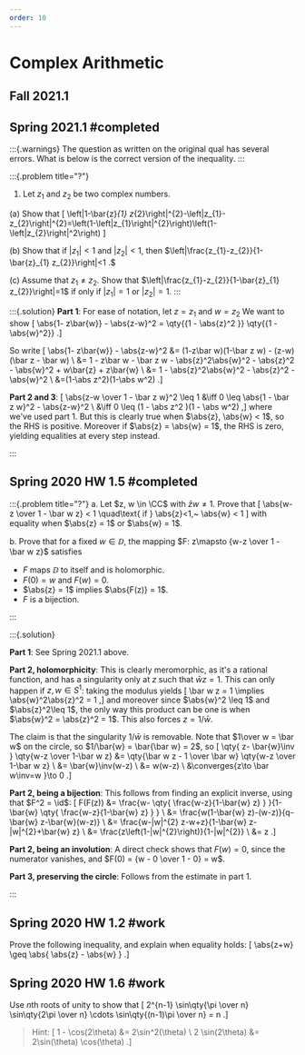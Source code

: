 ```yaml
---
order: 10
---
```


# Complex Arithmetic

## Fall 2021.1

## Spring 2021.1 #completed

:::{.warnings}
The question as written on the original qual has several errors.
What is below is the correct version of the inequality.
:::

:::{.problem title="?"}
1. Let $z_{1}$ and $z_{2}$ be two complex numbers.

(a) Show that 
\[
\left|1-\bar{z}_{1} z_{2}\right|^{2}-\left|z_{1}-z_{2}\right|^{2}=\left(1-\left|z_{1}\right|^{2}\right)\left(1-\left|z_{2}\right|^2\right)
\]

(b) Show that if $\left|z_{1}\right|<1$ and $\left|z_{2}\right|<1$, then $\left|\frac{z_{1}-z_{2}}{1-\bar{z}_{1} z_{2}}\right|<1 .$

(c) Assume that $z_{1} \neq z_{2}$. Show that $\left|\frac{z_{1}-z_{2}}{1-\bar{z}_{1} z_{2}}\right|=1$ if only if $\left|z_{1}\right|=1$ or $\left|z_{2}\right|=1$.
:::

:::{.solution}
**Part 1**:
For ease of notation, let $z=z_1$ and $w=z_2$
We want to show
\[
\abs{1- z\bar{w}} - \abs{z-w}^2 
= \qty{{1 - \abs{z}^2 }} \qty{{1 - \abs{w}^2}}
.\]

So write
\[
\abs{1- z\bar{w}} - \abs{z-w}^2 
&= (1-z\bar w)(1-\bar z w) - (z-w)(\bar z - \bar w) \\
&= 1 - z\bar w - \bar z w - \abs{z}^2\abs{w}^2 - \abs{z}^2 - \abs{w}^2 + w\bar{z} + z\bar{w} \\
&= 1 - \abs{z}^2\abs{w}^2 - \abs{z}^2 - \abs{w}^2 \\
&=(1-\abs z^2)(1-\abs w^2)
.\]


**Part 2 and 3**:
\[
\abs{z-w \over 1 - \bar z w}^2 \leq 1 
&\iff 0 \leq \abs{1 - \bar z w}^2 - \abs{z-w}^2 \\
&\iff 0 \leq (1 - \abs z^2 )(1 - \abs w^2)
,\]
where we've used part 1.
But this is clearly true when $\abs{z}, \abs{w} < 1$, so the RHS is positive.
Moreover if $\abs{z} = \abs{w} = 1$, the RHS is zero, yielding equalities at every step instead.


:::

## Spring 2020 HW 1.5 #completed

:::{.problem title="?"}
a. Let $z, w \in \CC$ with $\bar z w \neq 1$. 
Prove that
\[
\abs{w-z \over 1 - \bar w z} < 1 \quad\text{ if } \abs{z}<1,~ \abs{w} < 1
\]
with equality when $\abs{z} = 1$ or $\abs{w} = 1$.

b. Prove that for a fixed $w\in \DD$, the mapping $F: z\mapsto {w-z \over 1 - \bar w z}$ satisfies

- $F$ maps $\DD$ to itself and is holomorphic.
- $F(0) = w$ and $F(w) = 0$.
- $\abs{z} = 1$ implies $\abs{F(z)} = 1$.
- $F$ is a bijection.

:::

:::{.solution}

**Part 1**: 
See Spring 2021.1 above.

**Part 2, holomorphicity**: 
This is clearly meromorphic, as it's a rational function, and has a singularity only at $z$ such that $\bar w z = 1$.
This can only happen if $z, w \in S^1$: taking the modulus yields
\[
\bar w z = 1 \implies \abs{w}^2\abs{z}^2 = 1 
,\]
and moreover since $\abs{w}^2 \leq 1$ and $\abs{z}^2\leq 1$, the only way this product can be one is when $\abs{w}^2 = \abs{z}^2 = 1$.
This also forces $z=1/\bar w$.

The claim is that the singularity $1/\bar w$ is removable.
Note that $1\over w = \bar w$ on the circle, so $1/\bar{w} = \bar{\bar w} = 2$, so
\[
\qty{ z- \bar{w}\inv } \qty{w-z \over 1-\bar w z}
&= \qty{\bar w z - 1 \over \bar w} \qty{w-z \over 1-\bar w z} \\
&= \bar{w}\inv(w-z) \\
&= w(w-z) \\
&\converges{z\to \bar w\inv=w }\to 0
.\]

**Part 2, being a bijection**: 
This follows from finding an explicit inverse, using that $F^2 = \id$:
\[
F(F(z))
&= \frac{w- \qty{ \frac{w-z}{1-\bar{w} z} } }{1-\bar{w} 
\qty{ \frac{w-z}{1-\bar{w} z} } } \\
&= \frac{w(1-\bar{w} z)-(w-z)}{q-\bar{w} z-\bar{w}(w-z)} \\
&= \frac{w-|w|^{2} z-w+z}{1-\bar{w} z-|w|^{2}+\bar{w} z} \\
&= \frac{z\left(1-|w|^{2}\right)}{1-|w|^{2}} \\
&= z
.\]


**Part 2, being an involution**: 
A direct check shows that $F(w) = 0$, since the numerator vanishes, and $F(0) = {w - 0 \over 1 - 0} = w$.

**Part 3, preserving the circle**: 
Follows from the estimate in part 1.

:::


## Spring 2020 HW 1.2 #work 
Prove the following inequality, and explain when equality holds:
\[
\abs{z+w} \geq \abs{ \abs{z} - \abs{w} }
.\]


## Spring 2020 HW 1.6 #work

Use $n$th roots of unity to show that
\[
2^{n-1} \sin\qty{\pi \over n} \sin\qty{2\pi \over n} \cdots \sin\qty{(n-1)\pi \over n} = n
.\]

> Hint:
\[
1 - \cos(2\theta) &= 2\sin^2(\theta) \\
2 \sin(2\theta) &= 2\sin(\theta) \cos(\theta)
.\]



